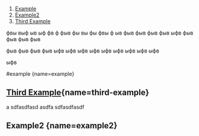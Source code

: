 
1. [Example](#example)
2. [Example2](#example2)
3. [Third Example](#third-example)



фвы
выф
ыв
ыф
фв
ф
фыв
фы
вы
фы
фвы
ф
ыв
фыв
фыв
фыв
фыв
ыфв
фыв
фыв
фыв
фыв

фыв
фыв
фыв
фыв
ыфв
ыфв
ыфв
ыфв
ыфв
ыфв
ыфв
ыфв
ыфв

ыфв





































#example [](#){name=example}

## [Third Example](#){name=third-example}

a
sdfasdfasd
asdfa
sdfasdfasdf

## Example2 [](#){name=example2}

